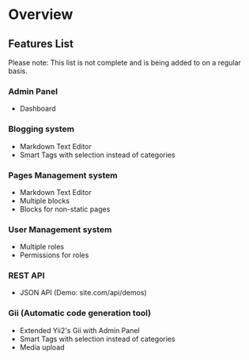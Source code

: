 # Overview

## Features List

Please note: This list is not complete and is being added to on a regular basis.

### Admin Panel
- Dashboard

### Blogging system
- Markdown Text Editor
- Smart Tags with selection instead of categories

### Pages Management system
- Markdown Text Editor
- Multiple blocks
- Blocks for non-static pages

### User Management system
- Multiple roles
- Permissions for roles

### REST API
- JSON API (Demo: site.com/api/demos)

### Gii (Automatic code generation tool)
- Extended Yii2's Gii with Admin Panel
- Smart Tags with selection instead of categories
- Media upload